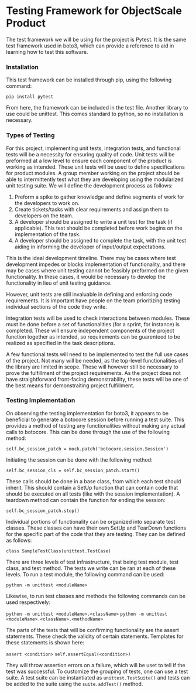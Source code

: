# Testing Framework for ObjectScale Product

The test framework we will be using for the project is Pytest. It is the same test framework used in boto3, which can provide a reference to aid in learning how to test this software. 

### Installation

This test framework can be installed through pip, using the following command:

`pip install pytest`

From here, the framework can be included in the test file.
Another library to use could be unittest. This comes standard to python, so no installation is necessary.

### Types of Testing

For this project, implementing unit tests, integration tests, and functional tests will be a necessity for ensuring quality of code. Unit tests will be preformed at a low level to ensure each component of the product is working as intended. These unit tests will be used to define specifications for product modules. A group member working on the project should be able to intermittently test what they are developing using the modularized unit testing suite. We will define the development process as follows: 

1. Preform a spike to gather knowledge and define segments of work for the developers to work on.
2. Create tickets/tasks with clear requirements and assign them to developers on the team.
3. A developer should be assigned to write a unit test for the task (if applicable). This test should be completed before work begins on the implementation of the task.
4. A developer should be assigned to complete the task, with the unit test aiding in informing the developer of input/output expectations.

This is the ideal development timeline. There may be cases where test development impedes or blocks implementation of functionality, and there may be cases where unit testing cannot be feasibly preformed on the given functionality. In these cases, it would be necessary to develop the functionality in lieu of unit testing guidance.

However, unit tests are still invaluable in defining and enforcing code requirements. It is important have people on the team prioritizing testing individual sections of the code they write.

Integration tests will be used to check interactions between modules. These must be done before a set of functionalities (for a sprint, for instance) is completed. These will ensure independent components of the project function together as intended, so requirements can be guarenteed to be realized as specified in the task descriptions.

A few functional tests will need to be implemented to test the full use cases of the project. Not many will be needed, as the top-level functionalities of the library are limited in scope. These will however still be necessary to prove the fulfillment of the project requirements. As the project does not have straightforward front-facing demonstrability, these tests will be one of the best means for demonstraiting project fulfillment.

### Testing Implementation

On observing the testing implementation for boto3, it appears to be beneficial to generate a botocore session before running a test suite. This provides a method of testing any functionalities without making any actual calls to botocore. This can be done through the use of the following method:

`self.bc_session_patch = mock.patch('botocore.session.Session')`

Initiating the session can be done with the following method:

`self.bc_session_cls = self.bc_session_patch.start()`

These calls should be done in a base class, from which each test should inherit. This should contain a SetUp function that can contain code that should be executed on all tests (like with the session implementation). A teardown method can contain the function for ending the session:

`self.bc_session_patch.stop()`

Individual portions of functionality can be organized into separate test classes. These classes can have their own SetUp and TearDown functions for the specific part of the code that they are testing. They can be defined as follows:

`class SampleTestClass(unittest.TestCase)`

There are three levels of test infrastructure, that being test module, test class, and test method. The tests we write can be ran at each of these levels. To run a test module, the following command can be used:

`python -m unittest <moduleName>`

Likewise, to run test classes and methods the following commands can be used respectively:

`python -m unittest <moduleName>.<className>`
`python -m unittest <moduleName>.<className>.<methodName>`

The parts of the tests that will be confirming functionality are the assert statements. These check the validity of certain statements. Templates for these statements is shown here:

`assert <condition>`
`self.assertEqual(<condition>)`

They will throw assertion errors on a failure, which will be uset to tell if the test was successful. To customize the grouping of tests, one can use a test suite. A test suite can be instantiated as `unittest.TestSuite()` and tests can be added to the suite using the `suite.addTest()` method.